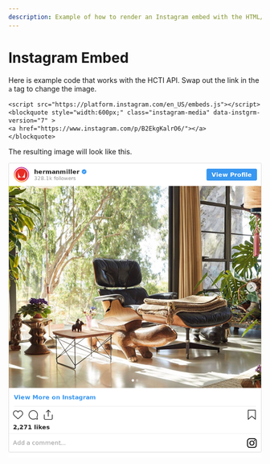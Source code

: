 ```yaml
---
description: Example of how to render an Instagram embed with the HTML/CSS to Image API
---
```


# Instagram Embed

Here is example code that works with the HCTI API. Swap out the link in the `a` tag to change the image.

```markup
<script src="https://platform.instagram.com/en_US/embeds.js"></script>
<blockquote style="width:600px;" class="instagram-media" data-instgrm-version="7" >
<a href="https://www.instagram.com/p/B2EkgKalrO6/"></a> 
</blockquote>
```

The resulting image will look like this.

![](../.gitbook/assets/image%20%2817%29%20%281%29.png)

